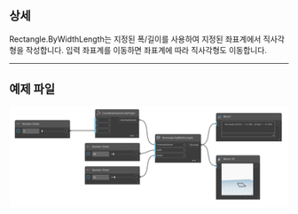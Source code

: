 <!--- Autodesk.DesignScript.Geometry.Rectangle.ByWidthLength(coordinateSystem, width, length) --->
<!--- LMVGRWYVOONMRPCSD3NCYVD776V33DFYWXC2F5S3KREHPOX5A2FA --->
## 상세
Rectangle.ByWidthLength는 지정된 폭/길이를 사용하여 지정된 좌표계에서 직사각형을 작성합니다. 입력 좌표계를 이동하면 좌표계에 따라 직사각형도 이동합니다.
___
## 예제 파일

![Rectangle.ByWidthLength](./LMVGRWYVOONMRPCSD3NCYVD776V33DFYWXC2F5S3KREHPOX5A2FA_img.png)
